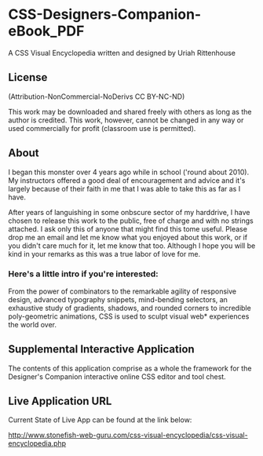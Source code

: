 CSS-Designers-Companion-eBook_PDF
=================================

A CSS Visual Encyclopedia written and designed by Uriah Rittenhouse


## License
(Attribution-NonCommercial-NoDerivs CC BY-NC-ND)

This work may be downloaded and shared freely with others as long as the author is credited. This work, however, cannot be changed in any way or used commercially for profit (classroom use is permitted).


## About

I began this monster over 4 years ago while in school ('round about 2010). My instructors offered a good deal of encouragement and advice and it's largely because of their faith in me that I was able to take this as far as I have.

After years of languishing in some onbscure sector of my harddrive, I have chosen to release this work to the public, free of charge and with no strings attached. I ask only this of anyone that might find this tome useful. Please drop me an email and let me know what you enjoyed about this work, or if you didn't care much for it, let me know that too. Although I hope you will be kind in your remarks as this was a true labor of love for me.


### Here's a little intro if you're interested:

From the power of combinators to the remarkable agility of responsive design, advanced typography snippets, mind-bending selectors, an exhaustive study of gradients, shadows, and rounded corners to incredible poly-geometric animations, CSS is used to sculpt visual web* experiences the world over.

## Supplemental Interactive Application

The contents of this application comprise as a whole the framework for the Designer's Companion interactive online CSS editor and tool chest.

## Live Application URL

Current State of Live App can be found at the link below:

http://www.stonefish-web-guru.com/css-visual-encyclopedia/css-visual-encyclopedia.php
